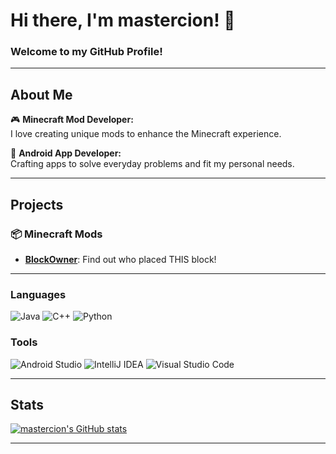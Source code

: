 # Hi there, I'm mastercion! 👋

### Welcome to my GitHub Profile!

---

## About Me

🎮 **Minecraft Mod Developer:**  
I love creating unique mods to enhance the Minecraft experience.

📱 **Android App Developer:**  
Crafting apps to solve everyday problems and fit my personal needs.

---

## Projects

### 📦 Minecraft Mods
- [**BlockOwner**](https://github.com/mastercion/minecraft_mod_fabric_blockowner): Find out who placed THIS block!

---

### **Languages**


![Java](https://img.shields.io/badge/Java-ED8B00?style=for-the-badge&logo=openjdk&logoColor=white) ![C++](https://img.shields.io/badge/C%2B%2B-00599C?style=for-the-badge&logo=c%2B%2B&logoColor=white) ![Python](https://img.shields.io/badge/Python-3776AB?style=for-the-badge&logo=python&logoColor=white)

### **Tools**

![Android Studio](https://img.shields.io/badge/-Android%20Studio-3DDC84?style=for-the-badge&logo=android-studio) ![IntelliJ IDEA](https://img.shields.io/badge/-IntelliJ%20IDEA-000000?style=for-the-badge&logo=intellij-idea) ![Visual Studio Code](https://img.shields.io/badge/-VS%20Code-007ACC?style=for-the-badge&logo=visual-studio-code)

---

## Stats

[![mastercion's GitHub stats](https://github-readme-stats.vercel.app/api?username=mastercion)](https://github.com/anuraghazra/github-readme-stats)

---
